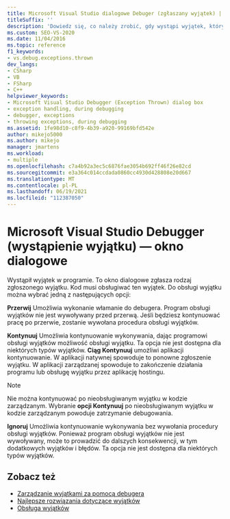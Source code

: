 ```yaml
---
title: Microsoft Visual Studio dialogowe Debuger (zgłaszany wyjątek) | Microsoft Docs
titleSuffix: ''
description: 'Dowiedz się, co należy zrobić, gdy wystąpi wyjątek, który musi obsłużyć program. Możesz: 1) włamać się do debugera; 2) kontynuować; lub 3) zignoruj.'
ms.custom: SEO-VS-2020
ms.date: 11/04/2016
ms.topic: reference
f1_keywords:
- vs.debug.exceptions.thrown
dev_langs:
- CSharp
- VB
- FSharp
- C++
helpviewer_keywords:
- Microsoft Visual Studio Debugger (Exception Thrown) dialog box
- exception handling, during debugging
- debugger, exceptions
- throwing exceptions, during debugging
ms.assetid: 1fe98d10-c8f9-4b39-a920-99169bfd542e
author: mikejo5000
ms.author: mikejo
manager: jmartens
ms.workload:
- multiple
ms.openlocfilehash: c7a4b92a3ec5c6876fae3054b692ff46f26e82cd
ms.sourcegitcommit: e3a364c014ccdada0860cc4930d428808e20d667
ms.translationtype: MT
ms.contentlocale: pl-PL
ms.lasthandoff: 06/19/2021
ms.locfileid: "112387050"
---
```

# <a name="microsoft-visual-studio-debugger-exception-thrown-dialog-box"></a>Microsoft Visual Studio Debugger (wystąpienie wyjątku) ― okno dialogowe
Wystąpił wyjątek w programie. To okno dialogowe zgłasza rodzaj zgłoszonego wyjątku. Kod musi obsługiwać ten wyjątek. Do obsługi wyjątku można wybrać jedną z następujących opcji:

 **Przerwij** Umożliwia wykonanie włamanie do debugera. Program obsługi wyjątków nie jest wywoływany przed przerwą. Jeśli będziesz kontynuować pracę po przerwie, zostanie wywołana procedura obsługi wyjątków.

 **Kontynuuj** Umożliwia kontynuowanie wykonywania, dając programowi obsługi wyjątków możliwość obsługi wyjątku. Ta opcja nie jest dostępna dla niektórych typów wyjątków. **Ciąg Kontynuuj** umożliwi aplikacji kontynuowanie. W aplikacji natywnej spowoduje to ponowne zgłoszenie wyjątku. W aplikacji zarządzanej spowoduje to zakończenie działania programu lub obsługę wyjątku przez aplikację hostingu.

> [!NOTE]
> Nie można kontynuować po nieobsługiwanym wyjątku w kodzie zarządzanym. Wybranie **opcji Kontynuuj** po nieobsługiwanym wyjątku w kodzie zarządzanym powoduje zatrzymanie debugowania.

 **Ignoruj** Umożliwia kontynuowanie wykonywania bez wywołania procedury obsługi wyjątków. Ponieważ program obsługi wyjątków nie jest wywoływany, może to prowadzić do dalszych konsekwencji, w tym dodatkowych wyjątków i błędów. Ta opcja nie jest dostępna dla niektórych typów wyjątków.

## <a name="see-also"></a>Zobacz też
- [Zarządzanie wyjątkami za pomocą debugera](../debugger/managing-exceptions-with-the-debugger.md)
- [Najlepsze rozwiązania dotyczące wyjątków](/dotnet/standard/exceptions/best-practices-for-exceptions)
- [Obsługa wyjątków](/cpp/extensions/exception-handling-cpp-component-extensions)